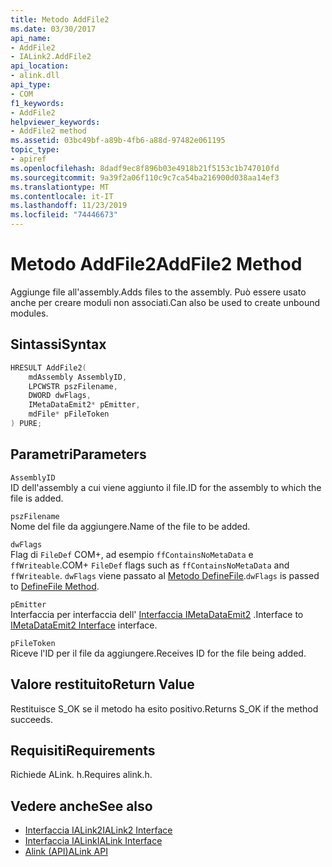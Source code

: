 ```yaml
---
title: Metodo AddFile2
ms.date: 03/30/2017
api_name:
- AddFile2
- IALink2.AddFile2
api_location:
- alink.dll
api_type:
- COM
f1_keywords:
- AddFile2
helpviewer_keywords:
- AddFile2 method
ms.assetid: 03bc49bf-a89b-4fb6-a88d-97482e061195
topic_type:
- apiref
ms.openlocfilehash: 8dadf9ec8f896b03e4918b21f5153c1b747010fd
ms.sourcegitcommit: 9a39f2a06f110c9c7ca54ba216900d038aa14ef3
ms.translationtype: MT
ms.contentlocale: it-IT
ms.lasthandoff: 11/23/2019
ms.locfileid: "74446673"
---
```

# <a name="addfile2-method"></a><span data-ttu-id="38063-102">Metodo AddFile2</span><span class="sxs-lookup"><span data-stu-id="38063-102">AddFile2 Method</span></span>
<span data-ttu-id="38063-103">Aggiunge file all'assembly.</span><span class="sxs-lookup"><span data-stu-id="38063-103">Adds files to the assembly.</span></span> <span data-ttu-id="38063-104">Può essere usato anche per creare moduli non associati.</span><span class="sxs-lookup"><span data-stu-id="38063-104">Can also be used to create unbound modules.</span></span>  
  
## <a name="syntax"></a><span data-ttu-id="38063-105">Sintassi</span><span class="sxs-lookup"><span data-stu-id="38063-105">Syntax</span></span>  
  
```cpp  
HRESULT AddFile2(  
    mdAssembly AssemblyID,  
    LPCWSTR pszFilename,  
    DWORD dwFlags,  
    IMetaDataEmit2* pEmitter,  
    mdFile* pFileToken  
) PURE;  
```  
  
## <a name="parameters"></a><span data-ttu-id="38063-106">Parametri</span><span class="sxs-lookup"><span data-stu-id="38063-106">Parameters</span></span>  
 `AssemblyID`  
 <span data-ttu-id="38063-107">ID dell'assembly a cui viene aggiunto il file.</span><span class="sxs-lookup"><span data-stu-id="38063-107">ID for the assembly to which the file is added.</span></span>  
  
 `pszFilename`  
 <span data-ttu-id="38063-108">Nome del file da aggiungere.</span><span class="sxs-lookup"><span data-stu-id="38063-108">Name of the file to be added.</span></span>  
  
 `dwFlags`  
 <span data-ttu-id="38063-109">Flag di `FileDef` COM+, ad esempio `ffContainsNoMetaData` e `ffWriteable`.</span><span class="sxs-lookup"><span data-stu-id="38063-109">COM+ `FileDef` flags such as `ffContainsNoMetaData` and `ffWriteable`.</span></span> <span data-ttu-id="38063-110">`dwFlags` viene passato al [Metodo DefineFile](../metadata/imetadataassemblyemit-definefile-method.md).</span><span class="sxs-lookup"><span data-stu-id="38063-110">`dwFlags` is passed to [DefineFile Method](../metadata/imetadataassemblyemit-definefile-method.md).</span></span>  
  
 `pEmitter`  
 <span data-ttu-id="38063-111">Interfaccia per interfaccia dell' [Interfaccia IMetaDataEmit2](../metadata/imetadataemit2-interface.md) .</span><span class="sxs-lookup"><span data-stu-id="38063-111">Interface to [IMetaDataEmit2 Interface](../metadata/imetadataemit2-interface.md) interface.</span></span>  
  
 `pFileToken`  
 <span data-ttu-id="38063-112">Riceve l'ID per il file da aggiungere.</span><span class="sxs-lookup"><span data-stu-id="38063-112">Receives ID for the file being added.</span></span>  
  
## <a name="return-value"></a><span data-ttu-id="38063-113">Valore restituito</span><span class="sxs-lookup"><span data-stu-id="38063-113">Return Value</span></span>  
 <span data-ttu-id="38063-114">Restituisce S_OK se il metodo ha esito positivo.</span><span class="sxs-lookup"><span data-stu-id="38063-114">Returns S_OK if the method succeeds.</span></span>  
  
## <a name="requirements"></a><span data-ttu-id="38063-115">Requisiti</span><span class="sxs-lookup"><span data-stu-id="38063-115">Requirements</span></span>  
 <span data-ttu-id="38063-116">Richiede ALink. h.</span><span class="sxs-lookup"><span data-stu-id="38063-116">Requires alink.h.</span></span>  
  
## <a name="see-also"></a><span data-ttu-id="38063-117">Vedere anche</span><span class="sxs-lookup"><span data-stu-id="38063-117">See also</span></span>

- [<span data-ttu-id="38063-118">Interfaccia IALink2</span><span class="sxs-lookup"><span data-stu-id="38063-118">IALink2 Interface</span></span>](ialink2-interface.md)
- [<span data-ttu-id="38063-119">Interfaccia IALink</span><span class="sxs-lookup"><span data-stu-id="38063-119">IALink Interface</span></span>](ialink-interface.md)
- [<span data-ttu-id="38063-120">Alink (API)</span><span class="sxs-lookup"><span data-stu-id="38063-120">ALink API</span></span>](index.md)
